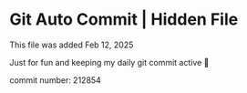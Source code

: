 # Git Auto Commit | Hidden File

This file was added Feb 12, 2025

Just for fun and keeping my daily git commit active 🤪

commit number: 212854
